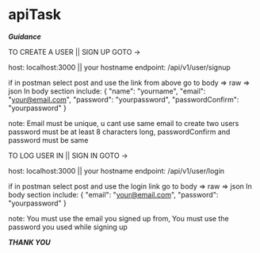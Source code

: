 # apiTask

*********Guidance*********

TO CREATE A USER || SIGN UP GOTO ->

host: localhost:3000 || your hostname
endpoint: /api/v1/user/signup

if in postman
select post and use the link from above
go to body => raw => json
In body section include:
{
   "name": 		"yourname",
   "email": 		"your@email.com",
   "password": 		"yourpassword",
   "passwordConfirm": 	"yourpassword"
}

note: 	Email must be unique, u cant use same email to create two users
	password must be at least 8 characters long, 
	passwordConfirm and password must be same

TO LOG USER IN || SIGN IN GOTO ->

host: localhost:3000 || your hostname
endpoint: /api/v1/user/login

if in postman
select post and use the login link
go to body => raw => json
In body section include:
{
   "email":	"your@email.com",
   "password":	"yourpassword"
}

note:   You must use the email you signed up from,
	You must use the password you used while signing up



*********THANK YOU*********
